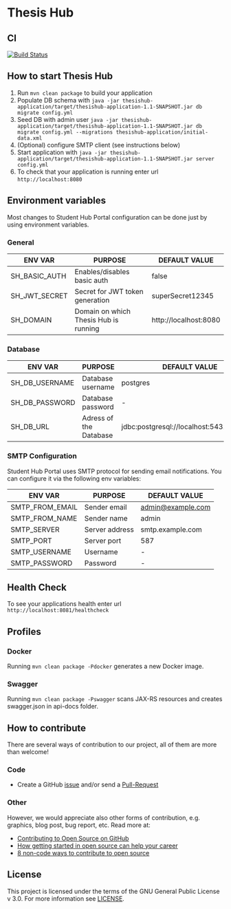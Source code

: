 # Thesis Hub

## CI

[![Build Status](https://travis-ci.org/StudentHubCZ/thesishub.svg?branch=master)](https://travis-ci.org/StudentHubCZ/thesishub)

## How to start Thesis Hub

1. Run `mvn clean package` to build your application
1. Populate DB schema with `java -jar thesishub-application/target/thesishub-application-1.1-SNAPSHOT.jar db migrate config.yml`
1. Seed DB with admin user `java -jar thesishub-application/target/thesishub-application-1.1-SNAPSHOT.jar db migrate config.yml --migrations thesishub-application/initial-data.xml`
1. (Optional) configure SMTP client (see instructions below)
1. Start application with `java -jar thesishub-application/target/thesishub-application-1.1-SNAPSHOT.jar server config.yml`
1. To check that your application is running enter url `http://localhost:8080`

## Environment variables

Most changes to Student Hub Portal configuration can be done just by using environment variables.

### General

| ENV VAR          | PURPOSE                               | DEFAULT VALUE         |
| ---------------- |-------------------------------------- | --------------------- |
| SH_BASIC_AUTH    | Enables/disables basic auth           | false                 |
| SH_JWT_SECRET    | Secret for JWT token generation       | superSecret12345      |
| SH_DOMAIN        | Domain on which Thesis Hub is running | http://localhost:8080 |

### Database

| ENV VAR         | PURPOSE                       | DEFAULT VALUE                             |
| --------------- |------------------------------ | ----------------------------------------- |
| SH_DB_USERNAME  | Database username             | postgres                                  |
| SH_DB_PASSWORD  | Database password             | -                                         |
| SH_DB_URL       | Adress of the Database        | jdbc:postgresql://localhost:5432/postgres |

### SMTP Configuration

Student Hub Portal uses SMTP protocol for sending email notifications. You can configure it via the following env variables:

| ENV VAR         | PURPOSE        | DEFAULT VALUE       |
| --------------- |----------------| --------------------|
| SMTP_FROM_EMAIL | Sender email   | admin@example.com   |
| SMTP_FROM_NAME  | Sender name    | admin               |
| SMTP_SERVER     | Server address | smtp.example.com    |
| SMTP_PORT       | Server port    | 587                 |
| SMTP_USERNAME   | Username       | -                   |
| SMTP_PASSWORD   | Password       | -                   |


## Health Check

To see your applications health enter url `http://localhost:8081/healthcheck`

## Profiles

### Docker

Running ```mvn clean package -Pdocker``` generates a new Docker image.

### Swagger

Running ```mvn clean package -Pswagger``` scans JAX-RS resources and creates swagger.json in api-docs folder.

## How to contribute

There are several ways of contribution to our project, all of them are more than welcome!

### Code

* Create a GitHub [issue](https://github.com/StudentHubCZ/thesishub/issues/new) and/or send a [Pull-Request](https://github.com/StudentHubCZ/thesishub/compare)

### Other

However, we would appreciate also other forms of contribution, e.g. graphics, blog post, bug report, etc. Read more at:

* [Contributing to Open Source on GitHub](https://guides.github.com/activities/contributing-to-open-source/)
* [How getting started in open source can help your career](https://opensource.com/life/16/1/3-new-open-source-contributors-share-their-experiences)
* [8 non-code ways to contribute to open source](https://opensource.com/life/16/1/8-ways-contribute-open-source-without-writing-code)

## License

This project is licensed under the terms of the GNU General Public License v 3.0. For more information see [LICENSE](https://github.com/StudentHubCZ/thesishub/blob/master/LICENSE).
